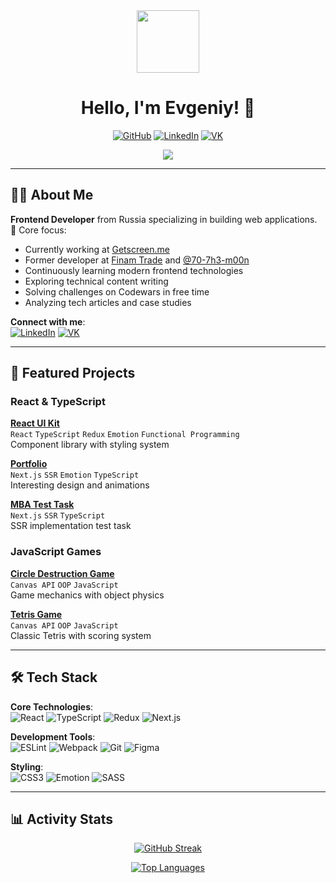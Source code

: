 <div align="center">
  <img src="https://media.giphy.com/media/M9gbBd9nbDrOTu1Mqx/giphy.gif" width="100">
  <h1>Hello, I'm Evgeniy! 👋</h1>
  
  [![GitHub](https://img.shields.io/badge/GitHub-black?logo=github&style=for-the-badge)](https://github.com/Evgenie)
  [![LinkedIn](https://img.shields.io/badge/LinkedIn-0A66C2?logo=linkedin&style=for-the-badge)](https://www.linkedin.com/in/evgeniy-shchukin/)
  [![VK](https://img.shields.io/badge/VK-0077FF?logo=vk&style=for-the-badge)](https://vk.com/evgeniy_shukin)
  
  <img src="https://komarev.com/ghpvc/?username=Evgenie&color=blue&style=flat-square">
</div>

---

## 👨‍💻 About Me

**Frontend Developer** from Russia specializing in building web applications.  
🚀 Core focus:
- Currently working at [Getscreen.me](https://getscreen.me)
- Former developer at [Finam Trade](https://trading.finam.ru/) and [@70-7h3-m00n](https://github.com/70-7h3-m00n)
- Continuously learning modern frontend technologies
- Exploring technical content writing
- Solving challenges on Codewars in free time
- Analyzing tech articles and case studies

**Connect with me**:  
[![LinkedIn](https://img.shields.io/badge/LinkedIn--Profile?logo=linkedin)](https://www.linkedin.com/in/evgeniy-shchukin/) 
[![VK](https://img.shields.io/badge/VK--Message?logo=vk)](https://vk.com/evgeniy_shukin)

---

## 🚀 Featured Projects

### React & TypeScript
[**React UI Kit**](https://github.com/Evgenie/react-uikit)  
`React` `TypeScript` `Redux` `Emotion` `Functional Programming`  
Component library with styling system

[**Portfolio**](https://github.com/Evgenie/portfolio)  
`Next.js` `SSR` `Emotion` `TypeScript`  
Interesting design and animations

[**MBA Test Task**](https://github.com/Evgenie/test-task-mba)  
`Next.js` `SSR` `TypeScript`  
SSR implementation test task

### JavaScript Games
[**Circle Destruction Game**](https://github.com/Evgenie/killCreateBalls)  
`Canvas API` `OOP` `JavaScript`  
Game mechanics with object physics

[**Tetris Game**](https://github.com/Evgenie/tetrisJS)  
`Canvas API` `OOP` `JavaScript`  
Classic Tetris with scoring system

---

## 🛠️ Tech Stack

**Core Technologies**:  
![React](https://img.shields.io/badge/-React-61DAFB?logo=react&logoColor=white)
![TypeScript](https://img.shields.io/badge/-TypeScript-3178C6?logo=typescript&logoColor=white)
![Redux](https://img.shields.io/badge/-Redux-764ABC?logo=redux&logoColor=white)
![Next.js](https://img.shields.io/badge/-Next.js-000000?logo=next.js&logoColor=white)

**Development Tools**:  
![ESLint](https://img.shields.io/badge/-ESLint-4B32C3?logo=eslint&logoColor=white)
![Webpack](https://img.shields.io/badge/-Webpack-8DD6F9?logo=webpack&logoColor=black)
![Git](https://img.shields.io/badge/-Git-F05032?logo=git&logoColor=white)
![Figma](https://img.shields.io/badge/-Figma-F24E1E?logo=figma&logoColor=white)

**Styling**:  
![CSS3](https://img.shields.io/badge/-CSS3-1572B6?logo=css3&logoColor=white)
![Emotion](https://img.shields.io/badge/-Emotion-DB7093)
![SASS](https://img.shields.io/badge/-SASS-CC6699?logo=sass&logoColor=white)

---

## 📊 Activity Stats

<div align="center">
  
  [![GitHub Streak](https://streak-stats.demolab.com/?user=Evgenie&theme=transparent&fire=DD2727&sideNums=129ADD&currStreakLabel=DD2727)](https://git.io/streak-stats)

  [![Top Languages](https://github-readme-stats.vercel.app/api/top-langs/?username=Evgenie&layout=compact&theme=transparent)](https://github.com/anuraghazra/github-readme-stats)

</div>
